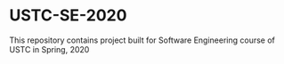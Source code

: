 # USTC-SE-2020
This repository contains project built for Software Engineering course of USTC in Spring, 2020
